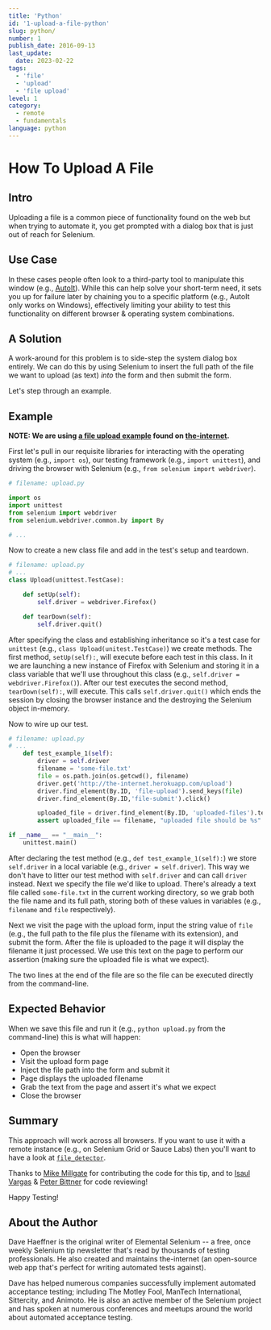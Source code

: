 ```yaml
---
title: 'Python'
id: '1-upload-a-file-python'
slug: python/
number: 1
publish_date: 2016-09-13
last_update: 
  date: 2023-02-22
tags:
  - 'file'
  - 'upload'
  - 'file upload'
level: 1
category:
  - remote
  - fundamentals
language: python
---
```


# How To Upload A File

## Intro

Uploading a file is a common piece of functionality found on the web but when trying to automate it, you get prompted with a dialog box that is just out of reach for Selenium.

## Use Case 

In these cases people often look to a third-party tool to manipulate this window (e.g., [AutoIt](http://www.toolsqa.com/selenium-webdriver/autoit-selenium-webdriver/)). While this can help solve your short-term need, it sets you up for failure later by chaining you to a specific platform (e.g., AutoIt only works on Windows), effectively limiting your ability to test this functionality on different browser & operating system combinations.


## A Solution

A work-around for this problem is to side-step the system dialog box entirely. We can do this by using Selenium to insert the full path of the file we want to upload (as text) _into_ the form and then submit the form.

Let's step through an example.

## Example

__NOTE: We are using [a file upload example](http://the-internet.herokuapp.com/upload) found on [the-internet](https://github.com/tourdedave/the-internet).__

First let's pull in our requisite libraries for interacting with the operating system (e.g., `import os`), our testing framework (e.g., `import unittest`), and driving the browser with Selenium (e.g., `from selenium import webdriver`).

```python
# filename: upload.py

import os
import unittest
from selenium import webdriver
from selenium.webdriver.common.by import By

# ...
```

Now to create a new class file and add in the test's setup and teardown.

```python
# filename: upload.py
# ...
class Upload(unittest.TestCase):

    def setUp(self):
        self.driver = webdriver.Firefox()

    def tearDown(self):
        self.driver.quit()
```

After specifying the class and establishing inheritance so it's a test case for `unittest` (e.g., `class Upload(unitest.TestCase)`) we create methods. The first method, `setUp(self):`, will execute before each test in this class. In it we are launching a new instance of Firefox with Selenium and storing it in a class variable that we'll use throughout this class (e.g., `self.driver = webdriver.Firefox()`). After our test executes the second method, `tearDown(self):`, will execute. This calls `self.driver.quit()` which ends the session by closing the browser instance and the destroying the Selenium object in-memory.

Now to wire up our test.

```python
# filename: upload.py
# ...
    def test_example_1(self):
        driver = self.driver
        filename = 'some-file.txt'
        file = os.path.join(os.getcwd(), filename)
        driver.get('http://the-internet.herokuapp.com/upload')
        driver.find_element(By.ID, 'file-upload').send_keys(file)
        driver.find_element(By.ID,'file-submit').click()

        uploaded_file = driver.find_element(By.ID, 'uploaded-files').text
        assert uploaded_file == filename, "uploaded file should be %s" % filename

if __name__ == "__main__":
    unittest.main()
```

After declaring the test method (e.g., `def test_example_1(self):`) we store `self.driver` in a local variable (e.g., `driver = self.driver`). This way we don't have to litter our test method with `self.driver` and can call `driver` instead. Next we specify the file we'd like to upload. There's already a text file called `some-file.txt` in the current working directory, so we grab both the file name and its full path, storing both of these values in variables (e.g., `filename` and `file` respectively).

Next we visit the page with the upload form, input the string value of `file` (e.g., the full path to the file plus the filename with its extension), and submit the form. After the file is uploaded to the page it will display the filename it just processed. We use this text on the page to perform our assertion (making sure the uploaded file is what we expect).

The two lines at the end of the file are so the file can be executed directly from the command-line.

## Expected Behavior

When we save this file and run it (e.g., `python upload.py` from the command-line) this is what will happen:

+ Open the browser
+ Visit the upload form page
+ Inject the file path into the form and submit it
+ Page displays the uploaded filename
+ Grab the text from the page and assert it's what we expect
+ Close the browser

## Summary

This approach will work across all browsers. If you want to use it with a remote instance (e.g., on Selenium Grid or Sauce Labs) then you'll want to have a look at [`file_detector`](http://seleniumhq.github.io/selenium/docs/api/py/webdriver_remote/selenium.webdriver.remote.webdriver.html?highlight=detect#selenium.webdriver.remote.webdriver.WebDriver.file_detector).

Thanks to [Mike Millgate](https://github.com/trabulmonkee) for contributing the code for this tip, and to [Isaul Vargas](https://github.com/Dude-X) & [Peter Bittner](https://github.com/bittner) for code reviewing!

Happy Testing!

## About the Author

Dave Haeffner is the original writer of Elemental Selenium -- a free, once weekly Selenium tip newsletter that's read by thousands of testing professionals. He also created and maintains the-internet (an open-source web app that's perfect for writing automated tests against).

Dave has helped numerous companies successfully implement automated acceptance testing; including The Motley Fool, ManTech International, Sittercity, and Animoto. He is also an active member of the Selenium project and has spoken at numerous conferences and meetups around the world about automated acceptance testing.

